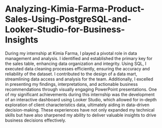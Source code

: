 # Analyzing-Kimia-Farma-Product-Sales-Using-PostgreSQL-and-Looker-Studio-for-Business-Insights
During my internship at Kimia Farma, I played a pivotal role in data management and analysis. I identified and established the primary key for the sales table, enhancing data organization and integrity. Using SQL, I executed data cleaning processes efficiently, ensuring the accuracy and reliability of the dataset. I contributed to the design of a data mart, streamlining data access and analysis for the team. Additionally, I excelled in presenting my findings, interpretations, and actionable business recommendations through visually engaging PowerPoint presentations. One of my significant achievements during this internship was the development of an interactive dashboard using Looker Studio, which allowed for in-depth exploration of client characteristics data, ultimately aiding in data-driven decision-making. These experiences have not only expanded my technical skills but have also sharpened my ability to deliver valuable insights to drive business decisions effectively.
